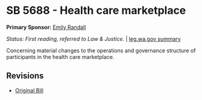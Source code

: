 # SB 5688 - Health care marketplace
**Primary Sponsor:** [Emily Randall](/person/leg/randall_em.md)

*Status: First reading, referred to Law & Justice.* | [leg.wa.gov summary](https://app.leg.wa.gov/billsummary?BillNumber=5688&Year=2021)

Concerning material changes to the operations and governance structure of participants in the health care marketplace.

## Revisions
* [Original Bill](1/)